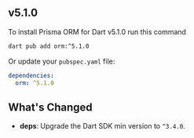 ## v5.1.0

To install Prisma ORM for Dart v5.1.0 run this command

```bash
dart pub add orm:^5.1.0
```

Or update your `pubspec.yaml` file:

```yaml
dependencies:
  orm: ^5.1.0
```

## What's Changed

- **deps**: Upgrade the Dart SDK min version to `^3.4.0`.
